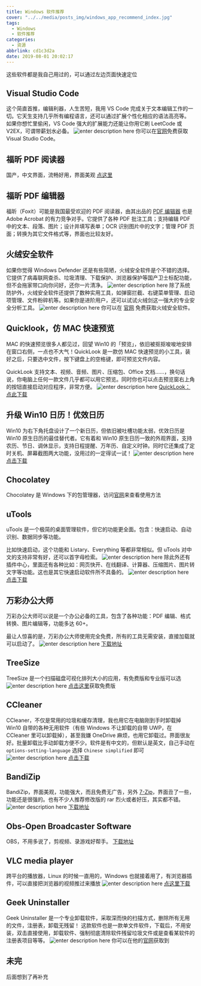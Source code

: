 ```yaml
---
title: Windows 软件推荐
cover: "../../media/posts_img/windows_app_recommend_index.jpg"
tags:
  - Windows
  - 软件推荐
categories:
  - 资源
abbrlink: cd1c3d2a
date: 2019-08-01 20:02:17
---
```


这些软件都是我自己用过的，可以通过左边页面快速定位

## Visual Studio Code

这个简直首推，编辑利器，人生苦短，我用 VS Code 完成关于文本编辑工作的一切。它天生支持几乎所有编程语言，还可以通过扩展个性化相应的语法高亮等。
如果你想忙里偷闲，VS Code 强大的扩展能力还能让你用它刷 LeetCode 或 V2EX，可谓带薪划水必备。
![enter description here](</blog_image/Windows软件推荐/(1).png>)
你可以在[官网](https://code.visualstudio.com/)免费获取 Visual Studio Code。

## 福昕 PDF 阅读器

国产，中文界面，流畅好用，界面美观
[点这里](https://www.foxitsoftware.cn/)

## 福昕 PDF 编辑器

福昕（Foxit）可能是我国最受欢迎的 PDF 阅读器，由其出品的 [PDF 编辑器](https://www.foxitsoftware.cn/pdf-editor/) 也是 Adobe Acrobat 的有力竞争对手。它提供了各种 PDF 批注工具；支持编辑 PDF 中的文本、段落、图片；设计并填写表单；OCR 识别图片中的文字；管理 PDF 页面；转换为其它文件格式等，界面也比较友好。

## 火绒安全软件

如果你觉得 Windows Defender 还是有些简陋，火绒安全软件是个不错的选择。它提供了病毒联网查杀、垃圾清理、下载保护、浏览器保护等国产卫士标配功能，但不会拖家带口向你问好，还你一片清净。
![enter description here](</blog_image/Windows软件推荐/(2).png>)
除了系统防护外，火绒安全软件还提供了数种实用工具，如弹窗拦截、右键菜单管理、启动项管理、文件粉碎机等。如果你是进阶用户，还可以试试火绒剑这一强大的专业安全分析工具。
![enter description here](</blog_image/Windows软件推荐/(3).png>)
你可以在 [官网](https://www.huorong.cn/) 免费获取火绒安全软件。

## Quicklook，仿 MAC 快速预览

MAC 的快速预览很多人都见过，回望 Win10 的「预览」，依旧被抠抠唆唆地安排在窗口右侧，一点也不大气！QuickLook 是一款仿 MAC 快速预览的小工具，装好之后，只要选中文件，按下键盘上的空格键，即可预览文件内容。

QuickLook 支持文本、视频、音频、图片、压缩包、Office 文档……，换句话说，你电脑上任何一款文件几乎都可以用它预览。同时你也可以点击预览窗右上角的按钮直接启动对应程序，非常方便。
![enter description here](</blog_image/Windows软件推荐/(4).png>)
[QuickLook：点此下载](http://dl.pconline.com.cn/download/1115319.html)

## 升级 Win10 日历！优效日历

Win10 为右下角托盘设计了一个新日历，但依旧被吐槽功能太弱，优效日历是 Win10 原生日历的最佳替代者。它有着和 Win10 原生日历一致的外观界面，支持农历、节日、调休显示，支持日程提醒、万年历、自定义时钟。同时它还集成了定时关机、屏幕截图两大功能，没用过的一定得试一试！
![enter description here](</blog_image/Windows软件推荐/(5).png>)
[点击下载](http://www.youxiao.cn/)

## Chocolatey

Chocolatey 是 Windows 下的包管理器，访问[官网](https://chocolatey.org/)来查看使用方法

## uTools

uTools 是一个极简的桌面管理软件，但它的功能更全面。包含：快速启动、自动识别、数据同步等功能。

比如快速启动，这个功能和 Listary、Everything 等都非常相似。但 uTools 对中文的支持非常有好，还可以首字母检索。
![enter description here](</blog_image/Windows软件推荐/(6).png>)
除此外还有插件中心，里面还有各种比如：网页快开、在线翻译、计算器、压缩图片、图片转文字等功能。这也是其它快速启动软件所不具备的。
![enter description here](</blog_image/Windows软件推荐/(7).png>)
[点击下载](https://u.tools/)

## 万彩办公大师

万彩办公大师可以说是一个办公必备的工具，包含了各种功能：PDF 编辑、格式转换、图片编辑等，功能多达 60+。

最让人惊喜的是，万彩办公大师使用完全免费，所有的工具无需安装，直接加载就可以启动了。
![enter description here](</blog_image/Windows软件推荐/(8).png>)
[下载地址](wofficebox.com/)

## TreeSize

TreeSize 是一个扫描磁盘可视化排列大小的应用，有免费版和专业版可以选
![enter description here](</blog_image/Windows软件推荐/(9).png>)
[点击这里](https://www.jam-software.com/treesize_free/)获取免费版

## CCleaner

CCleaner，不仅是常用的垃圾和缓存清理，我也用它在电脑刚到手时卸载掉 Win10 自带的各种无用软件（有些 Windows 不让卸载的自带 UWP，在 CCleaner 里可以卸载掉），甚至我嫌 OneDrive 麻烦，也用它卸载过。界面很友好。批量卸载比手动卸载方便不少。软件是有中文的，但默认是英文，自己手动在 `options-setting-language` 选择 `Chinese simplified` 即可
![enter description here](</blog_image/Windows软件推荐/(10).png>)
[点击下载](https://www.ccleaner.com/ccleaner/download)

## BandiZip

BandiZip，界面美观，功能强大，而且免费无广告，另外 [7-Zip](https://www.7-zip.org/)，界面丑了一些，功能还是很强的。也有不少人推荐修改版的 rar 烈火或者好压，其实都不错。
![enter description here](</blog_image/Windows软件推荐/(11).png>)
[下载地址](http://www.bandisoft.com/bandizip/cn/)

## Obs-Open Broadcaster Software

OBS，不用多说了，剪视频、录游戏好帮手。
[下载地址](https://obsproject.com/)

## VLC media player

跨平台的播放器，Linux 的时候一直用的，Windows 也就接着用了，有浏览器插件，可以直接把浏览器的视频推过来播放
![enter description here](</blog_image/Windows软件推荐/(12).png>)
[点这里下载](https://www.videolan.org/)

## Geek Uninstaller

Geek Uninstaller 是一个专业卸载软件，采取深而快的扫描方式，删除所有无用的文件，注册表，卸载无残留！
这款软件也是一款单文件软件，下载后，不用安装，双击直接使用，卸载软件、强制彻底清除软件残留垃圾文件或是查看某软件的注册表项目等等。
![enter description here](</blog_image/Windows软件推荐/(13).png>)
你可以在他的[官网](https://geekuninstaller.com/)获取到

## 未完

后面想到了再补充
